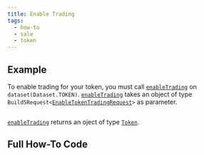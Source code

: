 ```yaml
---
title: Enable Trading
tags:
  - how-to
  - sale
  - token
---
```


## Example

To enable trading for your token, you must call [`enableTrading`](../../reference-api/classes/TokenDataset.md#enabletrading) on `dataset(Dataset.TOKEN)`. [`enableTrading`](../../reference-api/classes/TokenDataset.md#enabletrading) takes an object of type `Build5Request<`[`EnableTokenTradingRequest`](../../reference-api/interfaces/EnableTokenTradingRequest.md)`>` as parameter.

```tsx file=../../../../packages/sdk/examples/token/https/enableTrading.ts#L17-L31
```

[`enableTrading`](../../reference-api/classes/TokenDataset.md#enabletrading) returns an oject of type [`Token`](../../reference-api/interfaces/Token.md).

## Full How-To Code

```tsx file=../../../../packages/sdk/examples/token/https/enableTrading.ts
```
